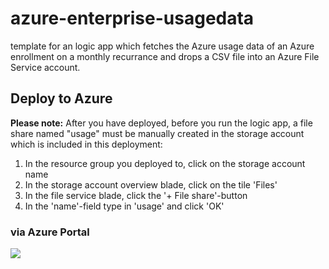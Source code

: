# azure-enterprise-usagedata
template for an logic app which fetches the Azure usage data of an Azure enrollment on a monthly recurrance and drops a CSV file into an Azure File Service account.

## Deploy to Azure

**Please note:** After you have deployed, before you run the logic app, a file share named "usage" must be manually created in the storage account which is included in this deployment:
1. In the resource group you deployed to, click on the storage account name
2. In the storage account overview blade, click on the tile 'Files'
3. In the file service blade, click the '+ File share'-button
4. In the 'name'-field type in 'usage' and click 'OK'

### via Azure Portal

<a href="https://portal.azure.com/#create/Microsoft.Template/uri/https%3A%2F%2Fraw.githubusercontent.com%2Fsimonschwingel%2Fazure-enterprise-usagedata%2Fmaster%2Ftemplate.json" target="_blank">
    <img src="http://azuredeploy.net/deploybutton.png"/>
</a>


